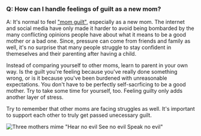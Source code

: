 ### Q: How can I handle feelings of guilt as a new mom? 

A: It's normal to feel ["mom guilt"](https://health.clevelandclinic.org/mom-guilt), especially as a new mom. The internet and social media have only made it harder to avoid being bombarded by the many conflicting opinions people have about what it means to be a good mother or a bad one. Since, pressure can come from friends and family as well, it's no surprise that many people struggle to stay confident in themeselves and their parenting after having a child.

Instead of comparing yourself to other moms, learn to parent in your own way. Is the guilt you're feeling because you've really done something wrong, or is it because you've been burdened with unreasonable expectations. You don't have to be perfectly self-sacrficing to be a good mother. Try to take some time for yourself, too. Feeling guilty only adds another layer of stress.

Try to remember that other moms are facing struggles as well. It's important to support each other to truly get passed unecessary guilt.

![Three mothers mime "Hear no evil See no evil Speak no evil"](/images/sabrina_rains_motherhood_session/hear_see_speak_no_evil.jpg)
